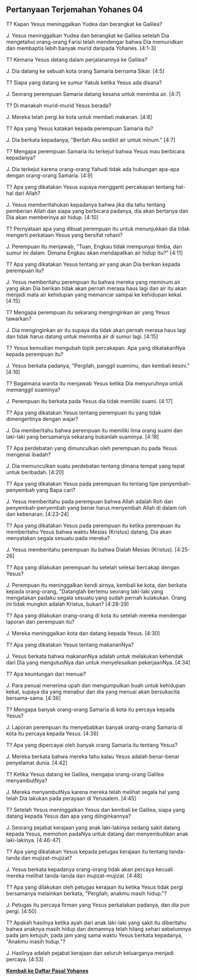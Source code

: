 ﻿## Pertanyaan Terjemahan Yohanes 04 ##

T? Kapan Yesus meninggalkan Yudea dan berangkat ke Galilea?

J. Yesus meninggalkan Yudea dan berangkat ke Galilea setelah Dia mengetahui orang-orang Farisi telah mendengar bahwa Dia memuridkan dan membaptis lebih banyak murid daripada Yohanes. [4:1-3]

T? Kemana Yesus datang dalam perjalanannya ke Galilea?

J. Dia datang ke sebuah kota orang Samaria bernama Sikar. [4:5]

T? Siapa yang datang ke sumur Yakub ketika Yesus ada disana?

J. Seorang perempuan Samaria datang kesana untuk menimba air. [4:7]

T? Di manakah murid-murid Yesus berada?

J. Mereka telah pergi ke kota untuk membeli makanan. [4:8]

T? Apa yang Yesus katakan kepada perempuan Samaria itu?

J. Dia berkata kepadanya, "Berilah Aku sedikit air untuk minum." [4:7]

T? Mengapa perempuan Samaria itu terkejut bahwa Yesus mau berbicara kepadanya?

J. Dia terkejut karena orang-orang Yahudi tidak ada hubungan apa-apa dengan orang-orang Samaria. [4:9]

T? Apa yang dikatakan Yesus supaya mengganti percakapan tentang hal-hal dari Allah?

J. Yesus memberitahukan kepadanya bahwa jika dia tahu tentang pemberian Allah dan siapa yang berbicara padanya, dia akan bertanya dan Dia akan memberinya air hidup. [4:10]

T? Pernyataan apa yang dibuat perempuan itu untuk menunjukkan dia tidak mengerti perkataan Yesus yang bersifat rohani?

J. Perempuan itu menjawab, "Tuan, Engkau tidak mempunyai timba, dan sumur ini dalam. Dimana Engkau akan mendapatkan air hidup itu?" [4:11]

T? Apa yang dikatakan Yesus tentang air yang akan Dia berikan kepada perempuan itu?

J. Yesus memberitahu perempuan itu bahwa mereka yang meminum air yang akan Dia berikan tidak akan pernah merasa haus lagi dan air itu akan menjadi mata air kehidupan yang memancar sampai ke kehidupan kekal. [4:15]

T? Mengapa perempuan itu sekarang menginginkan air yang Yesus tawarkan?

J. Dia menginginkan air itu supaya dia tidak akan pernah merasa haus lagi dan tidak harus datang untuk menimba air di sumur lagi. [4:15]

T? Yesus kemudian mengubah topik percakapan. Apa yang dikatakanNya kepada perempuan itu?

J. Yesus berkata padanya, "Pergilah, panggil suamimu, dan kembali kesini." [4:16]

T? Bagaimana wanita itu menjawab Yesus ketika Dia menyuruhnya untuk memanggil suaminya?

J. Perempuan itu berkata pada Yesus dia tidak memiliki suami. [4:17]

T? Apa yang dikatakan Yesus tentang perempuan itu yang tidak dimengertinya dengan wajar?

J. Dia memberitahu bahwa perempuan itu memiliki lima orang suami dan laki-laki yang bersamanya sekarang bukanlah suaminya. [4:18]

T? Apa perdebatan yang dimunculkan oleh perempuan itu pada Yesus mengenai ibadah?

J. Dia memunculkan suatu perdebatan tentang dimana tempat yang tepat untuk beribadah. [4:20]

T? Apa yang dikatakan Yesus pada perempuan itu tentang tipe penyembah-penyembah yang Bapa cari?

J. Yesus memberitahu pada perempuan bahwa Allah adalah Roh dan penyembah-penyembah yang benar harus menyembah Allah di dalam roh dan kebenaran. [4:23-24]

T? Apa yang dikatakan Yesus pada perempuan itu ketika perempuan itu memberitahu Yesus bahwa waktu Mesias (Kristus) datang, Dia akan menyatakan segala sesuatu pada mereka?

J. Yesus memberitahu perempuan itu bahwa Dialah Mesias (Kristus). [4:25-26]

T? Apa yang dilakukan perempuan itu setelah selesai bercakap dengan Yesus?

J. Perempuan itu meninggalkan kendi airnya, kembali ke kota, dan berkata kepada orang-orang, "Datanglah bertemu seorang laki-laki yang mengatakan padaku segala sesuatu yang sudah pernah kulakukan. Orang ini tidak mungkin adalah Kristus, bukan? [4:28-29]

T? Apa yang dilakukan orang-orang di kota itu setelah mereka mendengar laporan dari perempuan itu?

J. Mereka meninggalkan kota dan datang kepada Yesus. [4:30]

T? Apa yang dikatakan Yesus tentang makananNya?

J. Yesus berkata bahwa makananNya adalah untuk melakukan kehendak dari Dia yang mengutusNya dan untuk menyelesaikan pekerjaanNya. [4:34]

T? Apa keuntungan dari menuai?

J. Para penuai menerima upah dan mengumpulkan buah untuk kehidupan kekal, supaya dia yang menabur dan dia yang menuai akan bersukacita bersama-sama. [4:36]

T? Mengapa banyak orang-orang Samaria di kota itu percaya kepada Yesus?

J. Laporan perempuan itu menyebabkan banyak orang-orang Samaria di kota itu percaya kepada Yesus. [4:39]

T? Apa yang dipercayai oleh banyak orang Samaria itu tentang Yesus?

J. Mereka berkata bahwa mereka tahu kalau Yesus adalah benar-benar penyelamat dunia. [4:42]

T? Ketika Yesus datang ke Galilea, mengapa orang-orang Galilea menyambutNya?

J. Mereka menyambutNya karena mereka telah melihat segala hal yang telah Dia lakukan pada perayaan di Yerusalem. [4:45]

T? Setelah Yesus meninggalkan Yesus dan kembali ke Galilea, siapa yang datang kepada Yesus dan apa yang diinginkannya?

J. Seorang pejabat kerajaan yang anak laki-lakinya sedang sakit datang kepada Yesus, memohon padaNya untuk datang dan menyembuhkan anak laki-lakinya. [4:46-47]

T? Apa yang dikatakan Yesus kepada petugas kerajaan itu tentang tanda-tanda dan mujizat-mujizat?

J. Yesus berkata kepadanya orang-orang tidak akan percaya kecuali mereka melihat tanda-tanda dan mujizat-mujizat. [4:48]

T? Apa yang dilakukan oleh petugas kerajaan itu ketika Yesus tidak pergi bersamanya melainkan berkata, "Pergilah; anakmu masih hidup."?

J. Petugas itu percaya firman yang Yesus perkatakan padanya, dan dia pun pergi. [4:50]

T? Apakah hasilnya ketika ayah dari anak laki-laki yang sakit itu diberitahu bahwa anaknya masih hidup dan demamnya telah hilang sehari sebelumnya pada jam ketujuh, pada jam yang sama waktu Yesus berkata kepadanya, "Anakmu masih hidup."?

J. Hasilnya adalah pejabat kerajaan dan seluruh keluarganya menjadi percaya. [4:53]

__[Kembali ke Daftar Pasal Yohanes](./)__

